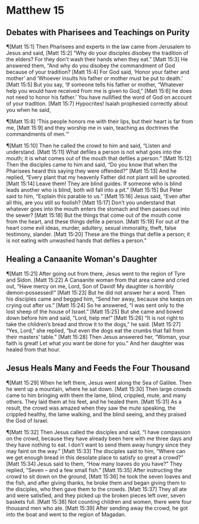 # Matthew 15

## Debates with Pharisees and Teachings on Purity
¶[Matt 15:1] Then Pharisees and experts in the law came from Jerusalem to Jesus and said,
[Matt 15:2] “Why do your disciples disobey the tradition of the elders? For they don’t wash their hands when they eat.”
[Matt 15:3] He answered them, “And why do you disobey the commandment of God because of your tradition?
[Matt 15:4] For God said, ‘Honor your father and mother’ and ‘Whoever insults his father or mother must be put to death.’
[Matt 15:5] But you say, ‘If someone tells his father or mother, “Whatever help you would have received from me is given to God,”
[Matt 15:6] he does not need to honor his father.’ You have nullified the word of God on account of your tradition.
[Matt 15:7] Hypocrites! Isaiah prophesied correctly about you when he said,

¶[Matt 15:8] ‘This people honors me with their lips, but their heart is far from me,
[Matt 15:9] and they worship me in vain, teaching as doctrines the commandments of men.’”

¶[Matt 15:10] Then he called the crowd to him and said, “Listen and understand.
[Matt 15:11] What defiles a person is not what goes into the mouth; it is what comes out of the mouth that defiles a person.”
[Matt 15:12] Then the disciples came to him and said, “Do you know that when the Pharisees heard this saying they were offended?”
[Matt 15:13] And he replied, “Every plant that my heavenly Father did not plant will be uprooted.
[Matt 15:14] Leave them! They are blind guides. If someone who is blind leads another who is blind, both will fall into a pit.”
[Matt 15:15] But Peter said to him, “Explain this parable to us.”
[Matt 15:16] Jesus said, “Even after all this, are you still so foolish?
[Matt 15:17] Don’t you understand that whatever goes into the mouth enters the stomach and then passes out into the sewer?
[Matt 15:18] But the things that come out of the mouth come from the heart, and these things defile a person.
[Matt 15:19] For out of the heart come evil ideas, murder, adultery, sexual immorality, theft, false testimony, slander.
[Matt 15:20] These are the things that defile a person; it is not eating with unwashed hands that defiles a person.”

## Healing a Canaanite Woman's Daughter
¶[Matt 15:21] After going out from there, Jesus went to the region of Tyre and Sidon.
[Matt 15:22] A Canaanite woman from that area came and cried out, “Have mercy on me, Lord, Son of David! My daughter is horribly demon-possessed!”
[Matt 15:23] But he did not answer her a word. Then his disciples came and begged him, “Send her away, because she keeps on crying out after us.”
[Matt 15:24] So he answered, “I was sent only to the lost sheep of the house of Israel.”
[Matt 15:25] But she came and bowed down before him and said, “Lord, help me!”
[Matt 15:26] “It is not right to take the children’s bread and throw it to the dogs,” he said.
[Matt 15:27] “Yes, Lord,” she replied, “but even the dogs eat the crumbs that fall from their masters’ table.”
[Matt 15:28] Then Jesus answered her, “Woman, your faith is great! Let what you want be done for you.” And her daughter was healed from that hour.

## Jesus Heals Many and Feeds the Four Thousand
¶[Matt 15:29] When he left there, Jesus went along the Sea of Galilee. Then he went up a mountain, where he sat down.
[Matt 15:30] Then large crowds came to him bringing with them the lame, blind, crippled, mute, and many others. They laid them at his feet, and he healed them.
[Matt 15:31] As a result, the crowd was amazed when they saw the mute speaking, the crippled healthy, the lame walking, and the blind seeing, and they praised the God of Israel.

¶[Matt 15:32] Then Jesus called the disciples and said, “I have compassion on the crowd, because they have already been here with me three days and they have nothing to eat. I don’t want to send them away hungry since they may faint on the way.”
[Matt 15:33] The disciples said to him, “Where can we get enough bread in this desolate place to satisfy so great a crowd?”
[Matt 15:34] Jesus said to them, “How many loaves do you have?” They replied, “Seven – and a few small fish.”
[Matt 15:35] After instructing the crowd to sit down on the ground,
[Matt 15:36] he took the seven loaves and the fish, and after giving thanks, he broke them and began giving them to the disciples, who then gave them to the crowds.
[Matt 15:37] They all ate and were satisfied, and they picked up the broken pieces left over, seven baskets full.
[Matt 15:38] Not counting children and women, there were four thousand men who ate.
[Matt 15:39] After sending away the crowd, he got into the boat and went to the region of Magadan.
